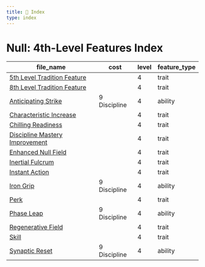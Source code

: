 ```yaml
---
title: 📑 Index
type: index
---
```


# Null: 4th-Level Features Index

| file_name                                                               | cost         | level | feature_type |
| ----------------------------------------------------------------------- | ------------ | ----- | ------------ |
| [5th Level Tradition Feature](../5th%20Level%20Tradition%20Feature)     |              | 4     | trait        |
| [8th Level Tradition Feature](../8th%20Level%20Tradition%20Feature)     |              | 4     | trait        |
| [Anticipating Strike](../Anticipating%20Strike)                         | 9 Discipline | 4     | ability      |
| [Characteristic Increase](../Characteristic%20Increase)                 |              | 4     | trait        |
| [Chilling Readiness](../Chilling%20Readiness)                           |              | 4     | trait        |
| [Discipline Mastery Improvement](../Discipline%20Mastery%20Improvement) |              | 4     | trait        |
| [Enhanced Null Field](../Enhanced%20Null%20Field)                       |              | 4     | trait        |
| [Inertial Fulcrum](../Inertial%20Fulcrum)                               |              | 4     | trait        |
| [Instant Action](../Instant%20Action)                                   |              | 4     | trait        |
| [Iron Grip](../Iron%20Grip)                                             | 9 Discipline | 4     | ability      |
| [Perk](../Perk)                                                         |              | 4     | trait        |
| [Phase Leap](../Phase%20Leap)                                           | 9 Discipline | 4     | ability      |
| [Regenerative Field](../Regenerative%20Field)                           |              | 4     | trait        |
| [Skill](../Skill)                                                       |              | 4     | trait        |
| [Synaptic Reset](../Synaptic%20Reset)                                   | 9 Discipline | 4     | ability      |
